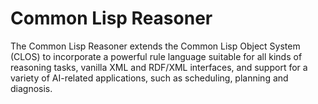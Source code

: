 # Common Lisp Reasoner

The Common Lisp Reasoner extends the Common Lisp Object System (CLOS) to incorporate a powerful rule language suitable for all kinds of reasoning tasks, vanilla XML and RDF/XML interfaces, and support for a variety of AI-related applications, such as scheduling, planning and diagnosis.
